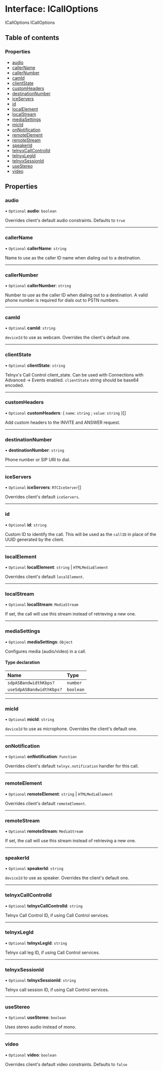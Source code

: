 # Interface: ICallOptions

ICallOptions
 ICallOptions

## Table of contents

### Properties

- [audio](ICallOptions.md#audio)
- [callerName](ICallOptions.md#callername)
- [callerNumber](ICallOptions.md#callernumber)
- [camId](ICallOptions.md#camid)
- [clientState](ICallOptions.md#clientstate)
- [customHeaders](ICallOptions.md#customheaders)
- [destinationNumber](ICallOptions.md#destinationnumber)
- [iceServers](ICallOptions.md#iceservers)
- [id](ICallOptions.md#id)
- [localElement](ICallOptions.md#localelement)
- [localStream](ICallOptions.md#localstream)
- [mediaSettings](ICallOptions.md#mediasettings)
- [micId](ICallOptions.md#micid)
- [onNotification](ICallOptions.md#onnotification)
- [remoteElement](ICallOptions.md#remoteelement)
- [remoteStream](ICallOptions.md#remotestream)
- [speakerId](ICallOptions.md#speakerid)
- [telnyxCallControlId](ICallOptions.md#telnyxcallcontrolid)
- [telnyxLegId](ICallOptions.md#telnyxlegid)
- [telnyxSessionId](ICallOptions.md#telnyxsessionid)
- [useStereo](ICallOptions.md#usestereo)
- [video](ICallOptions.md#video)

## Properties

### <a id="audio" name="audio"></a> audio

• `Optional` **audio**: `boolean`

Overrides client's default audio constraints. Defaults to `true`

___

### <a id="callername" name="callername"></a> callerName

• `Optional` **callerName**: `string`

Name to use as the caller ID name when dialing out to a destination.

___

### <a id="callernumber" name="callernumber"></a> callerNumber

• `Optional` **callerNumber**: `string`

Number to use as the caller ID when dialing out to a destination. A valid phone number is required for dials out to PSTN numbers.

___

### <a id="camid" name="camid"></a> camId

• `Optional` **camId**: `string`

`deviceId` to use as webcam. Overrides the client's default one.

___

### <a id="clientstate" name="clientstate"></a> clientState

• `Optional` **clientState**: `string`

Telnyx's Call Control client_state. Can be used with Connections with Advanced -> Events enabled.
`clientState` string should be base64 encoded.

___

### <a id="customheaders" name="customheaders"></a> customHeaders

• `Optional` **customHeaders**: \{ `name`: `string` ; `value`: `string`  }[]

Add custom headers to the INVITE and ANSWER request.

___

### <a id="destinationnumber" name="destinationnumber"></a> destinationNumber

• **destinationNumber**: `string`

Phone number or SIP URI to dial.

___

### <a id="iceservers" name="iceservers"></a> iceServers

• `Optional` **iceServers**: `RTCIceServer`[]

Overrides client's default `iceServers`.

___

### <a id="id" name="id"></a> id

• `Optional` **id**: `string`

Custom ID to identify the call. This will be used as the `callID` in place of the UUID generated by the client.

___

### <a id="localelement" name="localelement"></a> localElement

• `Optional` **localElement**: `string` \| `HTMLMediaElement`

Overrides client's default `localElement`.

___

### <a id="localstream" name="localstream"></a> localStream

• `Optional` **localStream**: `MediaStream`

If set, the call will use this stream instead of retrieving a new one.

___

### <a id="mediasettings" name="mediasettings"></a> mediaSettings

• `Optional` **mediaSettings**: `Object`

Configures media (audio/video) in a call.

#### Type declaration

| Name | Type |
| :------ | :------ |
| `sdpASBandwidthKbps?` | `number` |
| `useSdpASBandwidthKbps?` | `boolean` |

___

### <a id="micid" name="micid"></a> micId

• `Optional` **micId**: `string`

`deviceId` to use as microphone. Overrides the client's default one.

___

### <a id="onnotification" name="onnotification"></a> onNotification

• `Optional` **onNotification**: `Function`

Overrides client's default `telnyx.notification` handler for this call.

___

### <a id="remoteelement" name="remoteelement"></a> remoteElement

• `Optional` **remoteElement**: `string` \| `HTMLMediaElement`

Overrides client's default `remoteElement`.

___

### <a id="remotestream" name="remotestream"></a> remoteStream

• `Optional` **remoteStream**: `MediaStream`

If set, the call will use this stream instead of retrieving a new one.

___

### <a id="speakerid" name="speakerid"></a> speakerId

• `Optional` **speakerId**: `string`

`deviceId` to use as speaker. Overrides the client's default one.

___

### <a id="telnyxcallcontrolid" name="telnyxcallcontrolid"></a> telnyxCallControlId

• `Optional` **telnyxCallControlId**: `string`

Telnyx Call Control ID, if using Call Control services.

___

### <a id="telnyxlegid" name="telnyxlegid"></a> telnyxLegId

• `Optional` **telnyxLegId**: `string`

Telnyx call leg ID, if using Call Control services.

___

### <a id="telnyxsessionid" name="telnyxsessionid"></a> telnyxSessionId

• `Optional` **telnyxSessionId**: `string`

Telnyx call session ID, if using Call Control services.

___

### <a id="usestereo" name="usestereo"></a> useStereo

• `Optional` **useStereo**: `boolean`

Uses stereo audio instead of mono.

___

### <a id="video" name="video"></a> video

• `Optional` **video**: `boolean`

Overrides client's default video constraints. Defaults to `false`
